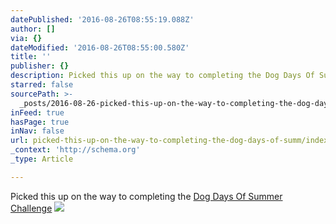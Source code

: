 ```yaml
---
datePublished: '2016-08-26T08:55:19.088Z'
author: []
via: {}
dateModified: '2016-08-26T08:55:00.580Z'
title: ''
publisher: {}
description: Picked this up on the way to completing the Dog Days Of Summer Challenge
starred: false
sourcePath: >-
  _posts/2016-08-26-picked-this-up-on-the-way-to-completing-the-dog-days-of-summ.md
inFeed: true
hasPage: true
inNav: false
url: picked-this-up-on-the-way-to-completing-the-dog-days-of-summ/index.html
_context: 'http://schema.org'
_type: Article

---
```

Picked this up on the way to completing the [Dog Days Of Summer Challenge][0]
![](https://the-grid-user-content.s3-us-west-2.amazonaws.com/9c434b27-a128-4371-8275-46cff52f0844.png)

[0]: http://log.concept2.com/challenges/dog-days "Dog Days Of Summer Challenge"